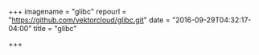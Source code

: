+++
imagename = "glibc"
repourl = "https://github.com/vektorcloud/glibc.git"
date = "2016-09-29T04:32:17-04:00"
title = "glibc"

+++

